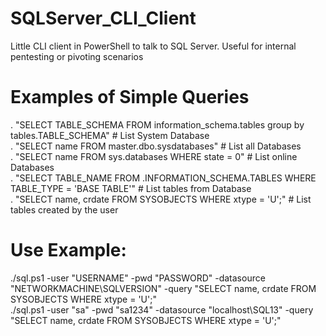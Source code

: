 # SQLServer_CLI_Client
Little CLI client in PowerShell to talk to SQL Server. Useful for internal pentesting or pivoting scenarios

# Examples of Simple Queries

. "SELECT TABLE_SCHEMA FROM information_schema.tables group by tables.TABLE_SCHEMA" # List System Database </br>
. "SELECT name FROM master.dbo.sysdatabases" # List all Databases </br>
. "SELECT name FROM sys.databases WHERE state = 0" # List online Databases </br>
. "SELECT TABLE_NAME FROM <DATABASE>.INFORMATION_SCHEMA.TABLES WHERE TABLE_TYPE = 'BASE TABLE'" # List tables from Database </br>
. "SELECT name, crdate FROM SYSOBJECTS WHERE xtype = 'U';" # List tables created by the user </br>

# Use Example:

./sql.ps1 -user "USERNAME" -pwd "PASSWORD" -datasource "NETWORKMACHINE\SQLVERSION" -query "SELECT name, crdate FROM SYSOBJECTS WHERE xtype = 'U';" </br>
./sql.ps1 -user "sa" -pwd "sa1234" -datasource "localhost\SQL13" -query "SELECT name, crdate FROM SYSOBJECTS WHERE xtype = 'U';"

